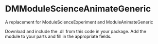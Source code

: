 DMModuleScienceAnimateGeneric
=============================

A replacement for ModuleScienceExperiment and ModuleAnimateGeneric

Download and include the .dll from this code in your package. Add the module to your parts and fill in the appropriate fields.
